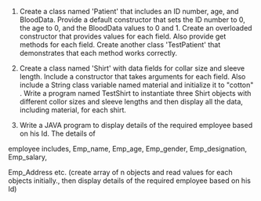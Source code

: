 1. Create a class named 'Patient' that includes an ID number, age, and BloodData. Provide a default constructor that sets the ID number to 0, the age to 0, and the BloodData values to  0  and  1.  Create  an overloaded  constructor  that  provides  values  for each field.  Also provide get methods for each field.  Create another class 'TestPatient' that demonstrates that each method works correctly.

2. Create  a class named  'Shirt'  with  data  fields  for  collar size  and  sleeve  length.  Include  a constructor that takes arguments for each field. Also include a String class variable named material and initialize it to "cotton" . Write a program named TestShirt to instantiate three Shirt objects with different collor sizes and sleeve lengths and then display all the data, including material, for each shirt.

3. Write a JAVA program to display details of the required employee based on his Id. The details of 

employee includes, Emp_name, Emp_age, Emp_gender, Emp_designation, Emp_salary, 

Emp_Address etc.
(create array of n objects and read values for each objects initially., then display details of the required employee based on his Id)
